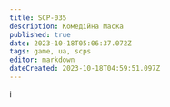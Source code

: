 ```yaml
---
title: SCP-035
description: Комедійна Маска
published: true
date: 2023-10-18T05:06:37.072Z
tags: game, ua, scps
editor: markdown
dateCreated: 2023-10-18T04:59:51.097Z
---
```


і